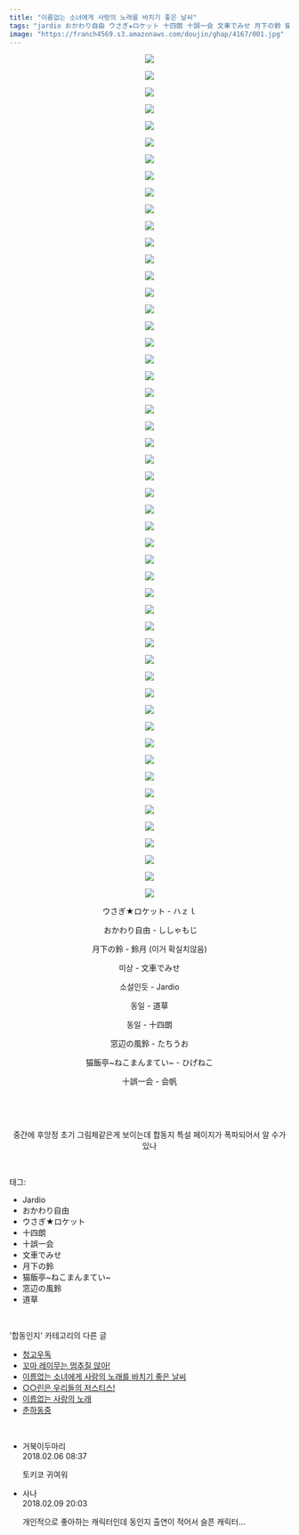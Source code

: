 ```yaml
---
title: "이름없는 소녀에게 사랑의 노래를 바치기 좋은 날씨"
tags: "jardio おかわり自由 ウさぎ★ロケット 十四朗 十誤一会 文車でみせ 月下の鈴 猫飯亭~ねこまんまてい~ 窓辺の風鈴 道草 月下の鈴_鈴月 합동인지"
image: "https://franch4569.s3.amazonaws.com/doujin/ghap/4167/001.jpg"
---
```

<div class="article">
<p style="text-align: center; clear: none; float: none;"><img src="{{ site.imgserver2 }}/ghap/4167/001.jpg"/></p>
<p style="text-align: center; clear: none; float: none;"><img src="{{ site.imgserver2 }}/ghap/4167/002.jpg"/></p>
<p style="text-align: center; clear: none; float: none;"><img src="{{ site.imgserver2 }}/ghap/4167/003.jpg"/></p>
<p style="text-align: center; clear: none; float: none;"><img src="{{ site.imgserver2 }}/ghap/4167/004.jpg"/></p>
<p style="text-align: center; clear: none; float: none;"><img src="{{ site.imgserver2 }}/ghap/4167/005.jpg"/></p>
<p style="text-align: center; clear: none; float: none;"><img src="{{ site.imgserver2 }}/ghap/4167/006.jpg"/></p>
<p style="text-align: center; clear: none; float: none;"><img src="{{ site.imgserver2 }}/ghap/4167/007.jpg"/></p>
<p style="text-align: center; clear: none; float: none;"><img src="{{ site.imgserver2 }}/ghap/4167/008.jpg"/></p>
<p style="text-align: center; clear: none; float: none;"><img src="{{ site.imgserver2 }}/ghap/4167/009.jpg"/></p>
<p style="text-align: center; clear: none; float: none;"><img src="{{ site.imgserver2 }}/ghap/4167/010.jpg"/></p>
<p style="text-align: center; clear: none; float: none;"><img src="{{ site.imgserver2 }}/ghap/4167/011.jpg"/></p>
<p style="text-align: center; clear: none; float: none;"><img src="{{ site.imgserver2 }}/ghap/4167/012.jpg"/></p>
<p style="text-align: center; clear: none; float: none;"><img src="{{ site.imgserver2 }}/ghap/4167/013.jpg"/></p>
<p style="text-align: center; clear: none; float: none;"><img src="{{ site.imgserver2 }}/ghap/4167/014.jpg"/></p>
<p style="text-align: center; clear: none; float: none;"><img src="{{ site.imgserver2 }}/ghap/4167/015.jpg"/></p>
<p style="text-align: center; clear: none; float: none;"><img src="{{ site.imgserver2 }}/ghap/4167/016.jpg"/></p>
<p style="text-align: center; clear: none; float: none;"><img src="{{ site.imgserver2 }}/ghap/4167/017.jpg"/></p>
<p style="text-align: center; clear: none; float: none;"><img src="{{ site.imgserver2 }}/ghap/4167/018.jpg"/></p>
<p style="text-align: center; clear: none; float: none;"><img src="{{ site.imgserver2 }}/ghap/4167/019.jpg"/></p>
<p style="text-align: center; clear: none; float: none;"><img src="{{ site.imgserver2 }}/ghap/4167/020.jpg"/></p>
<p style="text-align: center; clear: none; float: none;"><img src="{{ site.imgserver2 }}/ghap/4167/021.jpg"/></p>
<p style="text-align: center; clear: none; float: none;"><img src="{{ site.imgserver2 }}/ghap/4167/022.jpg"/></p>
<p style="text-align: center; clear: none; float: none;"><img src="{{ site.imgserver2 }}/ghap/4167/023.jpg"/></p>
<p style="text-align: center; clear: none; float: none;"><img src="{{ site.imgserver2 }}/ghap/4167/024.jpg"/></p>
<p style="text-align: center; clear: none; float: none;"><img src="{{ site.imgserver2 }}/ghap/4167/025.jpg"/></p>
<p style="text-align: center; clear: none; float: none;"><img src="{{ site.imgserver2 }}/ghap/4167/026.jpg"/></p>
<p style="text-align: center; clear: none; float: none;"><img src="{{ site.imgserver2 }}/ghap/4167/027.jpg"/></p>
<p style="text-align: center; clear: none; float: none;"><img src="{{ site.imgserver2 }}/ghap/4167/028.jpg"/></p>
<p style="text-align: center; clear: none; float: none;"><img src="{{ site.imgserver2 }}/ghap/4167/029.jpg"/></p>
<p style="text-align: center; clear: none; float: none;"><img src="{{ site.imgserver2 }}/ghap/4167/030.jpg"/></p>
<p style="text-align: center; clear: none; float: none;"><img src="{{ site.imgserver2 }}/ghap/4167/031.jpg"/></p>
<p style="text-align: center; clear: none; float: none;"><img src="{{ site.imgserver2 }}/ghap/4167/032.jpg"/></p>
<p style="text-align: center; clear: none; float: none;"><img src="{{ site.imgserver2 }}/ghap/4167/033.jpg"/></p>
<p style="text-align: center; clear: none; float: none;"><img src="{{ site.imgserver2 }}/ghap/4167/034.jpg"/></p>
<p style="text-align: center; clear: none; float: none;"><img src="{{ site.imgserver2 }}/ghap/4167/035.jpg"/></p>
<p style="text-align: center; clear: none; float: none;"><img src="{{ site.imgserver2 }}/ghap/4167/036.jpg"/></p>
<p style="text-align: center; clear: none; float: none;"><img src="{{ site.imgserver2 }}/ghap/4167/037.jpg"/></p>
<p style="text-align: center; clear: none; float: none;"><img src="{{ site.imgserver2 }}/ghap/4167/038.jpg"/></p>
<p style="text-align: center; clear: none; float: none;"><img src="{{ site.imgserver2 }}/ghap/4167/039.jpg"/></p>
<p style="text-align: center; clear: none; float: none;"><img src="{{ site.imgserver2 }}/ghap/4167/040.jpg"/></p>
<p style="text-align: center; clear: none; float: none;"><img src="{{ site.imgserver2 }}/ghap/4167/041.jpg"/></p>
<p style="text-align: center; clear: none; float: none;"><img src="{{ site.imgserver2 }}/ghap/4167/042.jpg"/></p>
<p style="text-align: center; clear: none; float: none;"><img src="{{ site.imgserver2 }}/ghap/4167/043.jpg"/></p>
<p style="text-align: center; clear: none; float: none;"><img src="{{ site.imgserver2 }}/ghap/4167/044.jpg"/></p>
<p style="text-align: center; clear: none; float: none;"><img src="{{ site.imgserver2 }}/ghap/4167/045.jpg"/></p>
<p style="text-align: center; clear: none; float: none;"><img src="{{ site.imgserver2 }}/ghap/4167/046.jpg"/></p>
<p style="text-align: center; clear: none; float: none;"><img src="{{ site.imgserver2 }}/ghap/4167/047.jpg"/></p>
<p style="text-align: center; clear: none; float: none;"><img src="{{ site.imgserver2 }}/ghap/4167/048.jpg"/></p>
<p style="text-align: center; clear: none; float: none;"><img src="{{ site.imgserver2 }}/ghap/4167/049.jpg"/></p>
<p style="text-align: center; clear: none; float: none;"><img src="{{ site.imgserver2 }}/ghap/4167/050.jpg"/></p>
<p style="text-align: center; clear: none; float: none;"><img src="{{ site.imgserver2 }}/ghap/4167/051.jpg"/></p>
<p style="text-align: center; clear: none; float: none;">ウさぎ★ロケット - ハｚｌ</p>
<p style="text-align: center; clear: none; float: none;"> おかわり自由 - ししゃもじ</p>
<p style="text-align: center; clear: none; float: none;">月下の鈴 - 鈴月 (이거 확실치않음)</p>
<p style="text-align: center; clear: none; float: none;">미상 - 文車でみせ</p>
<p style="text-align: center; clear: none; float: none;">소설인듯 - Jardio</p>
<p style="text-align: center; clear: none; float: none;">동일 - 道草</p>
<p style="text-align: center; clear: none; float: none;">동일 - 十四朗</p>
<p style="text-align: center; clear: none; float: none;">窓辺の風鈴 - たちうお</p>
<p style="text-align: center; clear: none; float: none;">猫飯亭~ねこまんまてい~ - ひげねこ</p>
<p style="text-align: center; clear: none; float: none;">十誤一会 - 会帆</p>
<p style="text-align: center; clear: none; float: none;"><br/></p>
<p style="text-align: center; clear: none; float: none;"><br/></p>
<p style="text-align: center; clear: none; float: none;">중간에 후앙정 초기 그림체같은게 보이는데 합동지 특설 페이지가 폭파되어서 알 수가 있나</p>
</div><br/>
<div class="tagTrail">
<p>태그: </p>
<ul>
<li>Jardio</li>
<li>おかわり自由</li>
<li>ウさぎ★ロケット</li>
<li>十四朗</li>
<li>十誤一会</li>
<li>文車でみせ</li>
<li>月下の鈴</li>
<li>猫飯亭~ねこまんまてい~</li>
<li>窓辺の風鈴</li>
<li>道草</li>
</ul>
</div><br/>
<div class="another">
<p>'합동인지' 카테고리의 다른 글</p>
<ul>
<li><a href="/ghap_4178">청고우독</a></li>
<li><a href="/ghap_4176">꼬마 레이무는 멈추질 않아!</a></li>
<li><a href="/ghap_4167">이름없는 소녀에게 사랑의 노래를 바치기 좋은 날씨</a></li>
<li><a href="/ghap_4165">○○린은 우리들의 저스티스!</a></li>
<li><a href="/ghap_4164">이름없는 사랑의 노래</a></li>
<li><a href="/ghap_4162">춘하동중</a></li>
</ul>
</div><br/>
<div class="cb_module cb_fluid">
<div class="cb_wrt cb_profile">
<div class="comment">
<ul>
<li class="cb_thumb_off" id="comment15193381">
<div class="cb_comment_area">
<div class="cb_info_area">
<div class="cb_section">
<span class="cb_nick_name">거북이두마리</span>
</div>
<div class="cb_section">
<span class="cb_date">2018.02.06 08:37 </span>
</div>
</div>
<div class="cb_dsc_comment">
<p class="cb_dsc">
											토키코 귀여워
										</p>
</div>
</div></li>
<li class="cb_thumb_off" id="comment15196218">
<div class="cb_comment_area">
<div class="cb_info_area">
<div class="cb_section">
<span class="cb_nick_name">사나</span>
</div>
<div class="cb_section">
<span class="cb_date">2018.02.09 20:03 </span>
</div>
</div>
<div class="cb_dsc_comment">
<p class="cb_dsc">
											개인적으로 좋아하는 캐릭터인데 동인지 출연이 적어서 슬픈 캐릭터...
										</p>
</div>
</div></li>
</ul>
</div>
</div><!-- commentList close -->
</div><br/>

